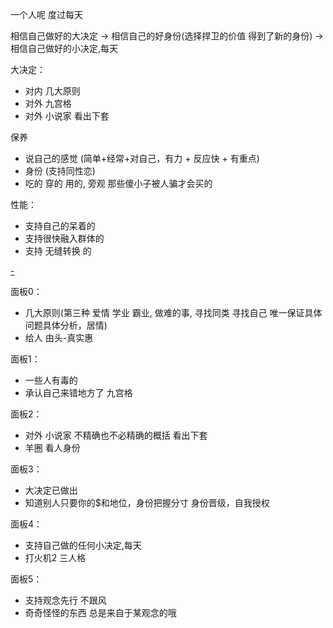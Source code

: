 
一个人呢 度过每天

相信自己做好的大决定 -> 相信自己的好身份(选择捍卫的价值 得到了新的身份) -> 相信自己做好的小决定,每天

大决定：
- 对内 几大原则
- 对外 九宫格
- 对外 小说家 看出下套

保养
- 说自己的感觉 (简单+经常+对自己，有力 + 反应快 + 有重点)
- 身份 (支持同性恋)
- 吃的 穿的 用的, 旁观 那些傻小子被人骗才会买的

性能：
- 支持自己的呆着的
- 支持很快融入群体的
- 支持 无缝转换 的

[-](http://www.xiami.com/song/1770311598#艾敬-问题与答案)

面板0：
- 几大原则(第三种 爱情 学业 霸业, 做难的事, 寻找同类 寻找自己 唯一保证具体问题具体分析，居情)
- 给人 由头-真实惠

面板1：
- 一些人有毒的
- 承认自己来错地方了 九宫格

面板2：
- 对外 小说家 不精确也不必精确的概括 看出下套
- 羊圈 看人身份

面板3：
- 大决定已做出
- 知道别人只要你的$和地位，身份把握分寸 身份晋级，自我授权

面板4：
- 支持自己做的任何小决定,每天
- 打火机2 三人格

面板5：
- 支持观念先行 不跟风
- 奇奇怪怪的东西 总是来自于某观念的哦



